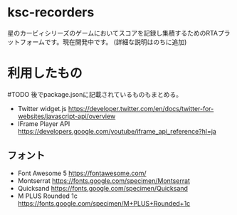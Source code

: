 # ksc-recorders
星のカービィシリーズのゲームにおいてスコアを記録し集積するためのRTAプラットフォームです。現在開発中です。
(詳細な説明はのちに追加)

# 利用したもの
#TODO 後でpackage.jsonに記載されているものもまとめる。
- Twitter widget.js
https://developer.twitter.com/en/docs/twitter-for-websites/javascript-api/overview
- IFrame Player API
https://developers.google.com/youtube/iframe_api_reference?hl=ja

## フォント
- Font Awesome 5
https://fontawesome.com/
- Montserrat
https://fonts.google.com/specimen/Montserrat
- Quicksand
https://fonts.google.com/specimen/Quicksand
- M PLUS Rounded 1c
https://fonts.google.com/specimen/M+PLUS+Rounded+1c
